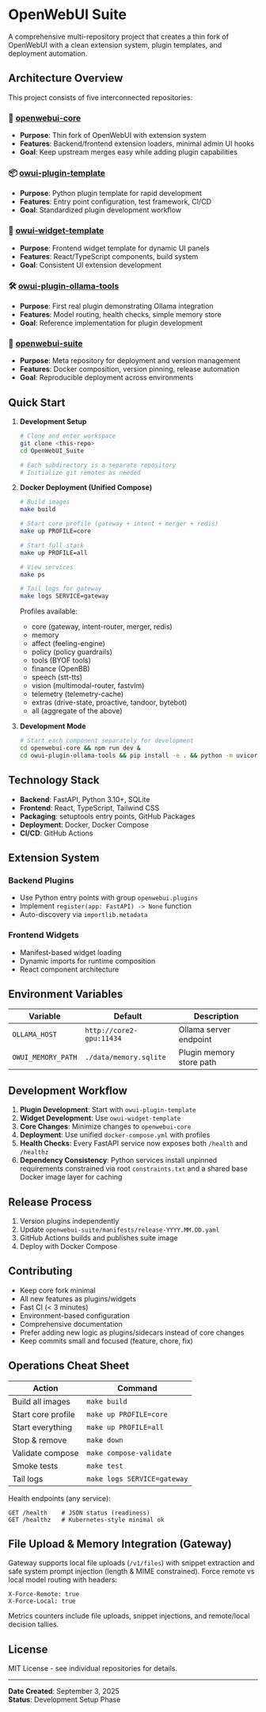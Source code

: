 # OpenWebUI Suite

A comprehensive multi-repository project that creates a thin fork of OpenWebUI with a clean extension system, plugin templates, and deployment automation.

## Architecture Overview

This project consists of five interconnected repositories:

### 🔧 [openwebui-core](./openwebui-core/)

- **Purpose**: Thin fork of OpenWebUI with extension system
- **Features**: Backend/frontend extension loaders, minimal admin UI hooks
- **Goal**: Keep upstream merges easy while adding plugin capabilities

### 📦 [owui-plugin-template](./owui-plugin-template/)

- **Purpose**: Python plugin template for rapid development
- **Features**: Entry point configuration, test framework, CI/CD
- **Goal**: Standardized plugin development workflow

### 🎨 [owui-widget-template](./owui-widget-template/)

- **Purpose**: Frontend widget template for dynamic UI panels
- **Features**: React/TypeScript components, build system
- **Goal**: Consistent UI extension development

### 🛠️ [owui-plugin-ollama-tools](./owui-plugin-ollama-tools/)

- **Purpose**: First real plugin demonstrating Ollama integration
- **Features**: Model routing, health checks, simple memory store
- **Goal**: Reference implementation for plugin development

### 🚀 [openwebui-suite](./openwebui-suite/)

- **Purpose**: Meta repository for deployment and version management
- **Features**: Docker composition, version pinning, release automation
- **Goal**: Reproducible deployment across environments

## Quick Start

1. **Development Setup**
   ```bash
   # Clone and enter workspace
   git clone <this-repo>
   cd OpenWebUI_Suite
   
   # Each subdirectory is a separate repository
   # Initialize git remotes as needed
   ```

2. **Docker Deployment (Unified Compose)**

   ```bash
   # Build images
   make build

   # Start core profile (gateway + intent + merger + redis)
   make up PROFILE=core

   # Start full stack
   make up PROFILE=all

   # View services
   make ps

   # Tail logs for gateway
   make logs SERVICE=gateway
   ```

   Profiles available:
   - core (gateway, intent-router, merger, redis)
   - memory
   - affect (feeling-engine)
   - policy (policy guardrails)
   - tools (BYOF tools)
   - finance (OpenBB)
   - speech (stt-tts)
   - vision (multimodal-router, fastvlm)
   - telemetry (telemetry-cache)
   - extras (drive-state, proactive, tandoor, bytebot)
   - all (aggregate of the above)

3. **Development Mode**

   ```bash
   # Start each component separately for development
   cd openwebui-core && npm run dev &
   cd owui-plugin-ollama-tools && pip install -e . && python -m uvicorn main:app --reload
   ```

## Technology Stack

- **Backend**: FastAPI, Python 3.10+, SQLite
- **Frontend**: React, TypeScript, Tailwind CSS
- **Packaging**: setuptools entry points, GitHub Packages
- **Deployment**: Docker, Docker Compose
- **CI/CD**: GitHub Actions

## Extension System

### Backend Plugins

- Use Python entry points with group `openwebui.plugins`
- Implement `register(app: FastAPI) -> None` function
- Auto-discovery via `importlib.metadata`

### Frontend Widgets

- Manifest-based widget loading
- Dynamic imports for runtime composition
- React component architecture

## Environment Variables

| Variable | Default | Description |
|----------|---------|-------------|
| `OLLAMA_HOST` | `http://core2-gpu:11434` | Ollama server endpoint |
| `OWUI_MEMORY_PATH` | `./data/memory.sqlite` | Plugin memory store path |

## Development Workflow

1. **Plugin Development**: Start with `owui-plugin-template`
2. **Widget Development**: Use `owui-widget-template`
3. **Core Changes**: Minimize changes to `openwebui-core`
4. **Deployment**: Use unified `docker-compose.yml` with profiles
5. **Health Checks**: Every FastAPI service now exposes both `/health` and `/healthz`
6. **Dependency Consistency**: Python services install unpinned requirements constrained via root `constraints.txt` and a shared base Docker image layer for caching

## Release Process

1. Version plugins independently
2. Update `openwebui-suite/manifests/release-YYYY.MM.DD.yaml`
3. GitHub Actions builds and publishes suite image
4. Deploy with Docker Compose

## Contributing

- Keep core fork minimal
- All new features as plugins/widgets
- Fast CI (< 3 minutes)
- Environment-based configuration
- Comprehensive documentation
- Prefer adding new logic as plugins/sidecars instead of core changes
- Keep commits small and focused (feature, chore, fix)

## Operations Cheat Sheet

| Action | Command |
|--------|---------|
| Build all images | `make build` |
| Start core profile | `make up PROFILE=core` |
| Start everything | `make up PROFILE=all` |
| Stop & remove | `make down` |
| Validate compose | `make compose-validate` |
| Smoke tests | `make test` |
| Tail logs | `make logs SERVICE=gateway` |

Health endpoints (any service):

```text
GET /health    # JSON status (readiness)
GET /healthz   # Kubernetes-style minimal ok
```

## File Upload & Memory Integration (Gateway)

Gateway supports local file uploads (`/v1/files`) with snippet extraction and safe system prompt injection (length & MIME constrained). Force remote vs local model routing with headers:

```text
X-Force-Remote: true
X-Force-Local: true
```

Metrics counters include file uploads, snippet injections, and remote/local decision tallies.

## License

MIT License - see individual repositories for details.

---

**Date Created**: September 3, 2025  
**Status**: Development Setup Phase
